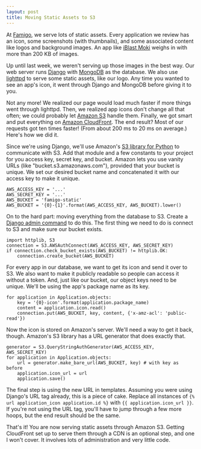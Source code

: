 ```yaml
---
layout: post
title: Moving Static Assets to S3
---
```


At [Famigo][1], we serve lots of static assets. Every application
we review has an icon, some screenshots (with thumbnails), and some
associated content like logos and background images. An app like
[iBlast Moki][2] weighs in with more than 200 KB of images.

Up until last week, we weren't serving up those images in the best
way. Our web server runs [Django][3] with [MongoDB][4] as the
database. We also use [lighttpd][5] to serve some static assets,
like our logo. Any time you wanted to see an app's icon, it went
through Django and MongoDB before giving it to you.

Not any more! We realized our page would load much faster if more
things went through lighttpd. Then, we realized app icons don't
change all that often; we could probably let [Amazon S3][6] handle
them. Finally, we got smart and put everything on [Amazon CloudFront][7].
The end result? Most of our requests got ten times faster! (From
about 200 ms to 20 ms on average.) Here's how we did it.

Since we're using Django, we'll use Amazon's [S3 library for
Python][8] to communicate with S3. Add that module and a few constants
to your project for you access key, secret key, and bucket. Amazon
lets you use vanity URLs (like "bucket.s3.amazonaws.com"), provided
that your bucket is unique. We set our desired bucket name and
concatenated it with our access key to make it unique.

    AWS_ACCESS_KEY = '...'
    AWS_SECRET_KEY = '...'
    AWS_BUCKET = 'famigo-static'
    AWS_BUCKET = '{0}-{1}'.format(AWS_ACCESS_KEY, AWS_BUCKET).lower()

On to the hard part: moving everything from the database to S3.
Create a [Django admin command][9] to do this. The first thing we
need to do is connect to S3 and make sure our bucket exists.

    import httplib, S3
    connection = S3.AWSAuthConnect(AWS_ACCESS_KEY, AWS_SECRET_KEY)
    if connection.check_bucket_exists(AWS_BUCKET) != httplib.OK:
        connection.create_bucket(AWS_BUCKET)

For every app in our database, we want to get its icon and send it
over to S3. We also want to make it publicly readable so people can
access it without a token. And, just like our bucket, our object
keys need to be unique. We'll be using the app's package name as
its key.

    for application in Application.objects:
        key = '{0}-icon'.format(application.package_name)
        content = application.icon.read()
        connection.put(AWS_BUCKET, key, content, {'x-amz-acl': 'public-read'})

Now the icon is stored on Amazon's server. We'll need a way to get
it back, though. Amazon's S3 library has a URL generator that does
exactly that.

    generator = S3.QueryStringAuthGenerator(AWS_ACCESS_KEY, AWS_SECRET_KEY)
    for application in Application.objects:
        url = generator.make_bare_url(AWS_BUCKET, key) # with key as before
        application.icon_url = url
        application.save()

The final step is using the new URL in templates. Assuming you were
using Django's URL tag already, this is a piece of cake. Replace
all instances of `{% url application_icon application.id %}` with
`{{ application.icon_url }}`. If you're not using the URL tag,
you'll have to jump through a few more hoops, but the end result
should be the same.

That's it! You are now serving static assets through Amazon S3.
Getting CloudFront set up to serve them through a CDN is an optional
step, and one I won't cover. It involves lots of administration and
very little code.

[1]: http://www.famigo.com/
[2]: http://www.famigo.com/app/iblastmoki/
[3]: https://www.djangoproject.com/
[4]: http://www.mongodb.org/
[5]: http://www.lighttpd.net/
[6]: http://aws.amazon.com/s3/
[7]: http://aws.amazon.com/cloudfront/
[8]: http://aws.amazon.com/code/134
[9]: https://docs.djangoproject.com/en/dev/howto/custom-management-commands/
